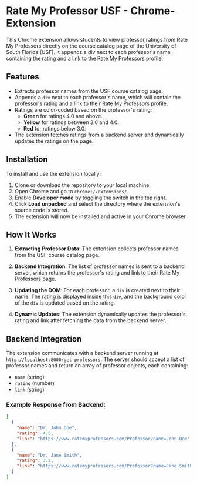 # Rate My Professor USF - Chrome-Extension

This Chrome extension allows students to view professor ratings from Rate My Professors directly on the course catalog page of the University of South Florida (USF). It appends a div next to each professor's name containing the rating and a link to the Rate My Professors profile.

## Features

- Extracts professor names from the USF course catalog page.
- Appends a `div` next to each professor's name, which will contain the professor's rating and a link to their Rate My Professors profile.
- Ratings are color-coded based on the professor's rating:
  - **Green** for ratings 4.0 and above.
  - **Yellow** for ratings between 3.0 and 4.0.
  - **Red** for ratings below 3.0.
- The extension fetches ratings from a backend server and dynamically updates the ratings on the page.

## Installation

To install and use the extension locally:

1. Clone or download the repository to your local machine.
2. Open Chrome and go to `chrome://extensions/`.
3. Enable **Developer mode** by toggling the switch in the top right.
4. Click **Load unpacked** and select the directory where the extension's source code is stored.
5. The extension will now be installed and active in your Chrome browser.

## How It Works

1. **Extracting Professor Data**:
   The extension collects professor names from the USF course catalog page.
   
2. **Backend Integration**:
   The list of professor names is sent to a backend server, which returns the professor's rating and link to their Rate My Professors page.

3. **Updating the DOM**:
   For each professor, a `div` is created next to their name. The rating is displayed inside this `div`, and the background color of the `div` is updated based on the rating.

4. **Dynamic Updates**:
   The extension dynamically updates the professor's rating and link after fetching the data from the backend server.

## Backend Integration

The extension communicates with a backend server running at `http://localhost:8000/get-professors`. The server should accept a list of professor names and return an array of professor objects, each containing:
- `name` (string)
- `rating` (number)
- `link` (string)

### Example Response from Backend:
```json
[
  {
    "name": "Dr. John Doe",
    "rating": 4.5,
    "link": "https://www.ratemyprofessors.com/Professor?name=John-Doe"
  },
  {
    "name": "Dr. Jane Smith",
    "rating": 3.2,
    "link": "https://www.ratemyprofessors.com/Professor?name=Jane-Smith"
  }
]
